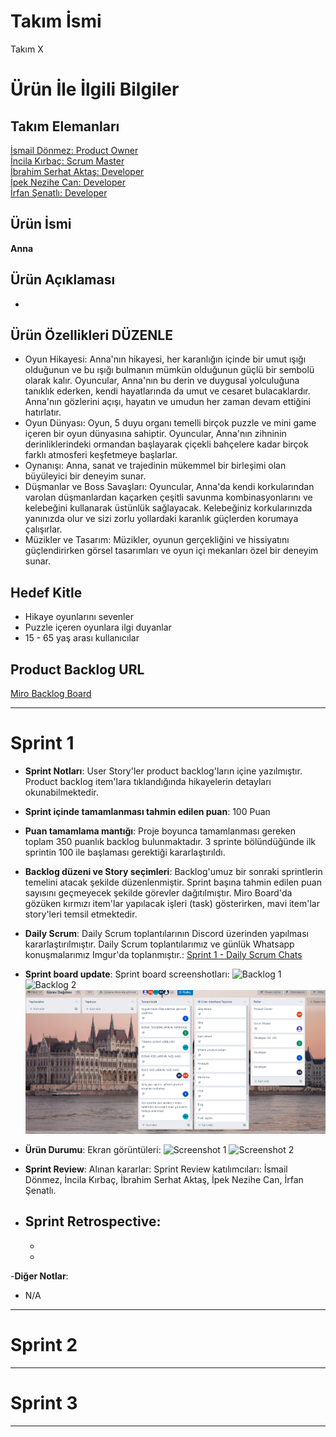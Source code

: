 # **Takım İsmi**

Takım X

# Ürün İle İlgili Bilgiler

## Takım Elemanları

[İsmail Dönmez: Product Owner](https://www.linkedin.com/in/ismail-dz/) <br/> [İncila Kırbaç: Scrum Master](https://www.linkedin.com/in/incila-kirbac/) <br/> [İbrahim Serhat Aktaş: Developer](https://www.linkedin.com/in/ibrahim-serhat-aktas/) <br/> [İpek Nezihe Can: Developer](https://www.linkedin.com/in/ipek-nezihe-can/) <br/> [İrfan Şenatlı: Developer](https://www.linkedin.com/in/irfan-%C5%9Fenatl%C4%B1-7a3963249/)

## Ürün İsmi

**Anna**

## Ürün Açıklaması

- 

## Ürün Özellikleri DÜZENLE

- Oyun Hikayesi: Anna'nın hikayesi, her karanlığın içinde bir umut ışığı olduğunun ve bu ışığı bulmanın mümkün olduğunun güçlü bir sembolü olarak kalır. Oyuncular, Anna'nın bu derin ve duygusal yolculuğuna tanıklık ederken, kendi hayatlarında da umut ve cesaret bulacaklardır. Anna'nın gözlerini açışı, hayatın ve umudun her zaman devam ettiğini hatırlatır.
- Oyun Dünyası: Oyun, 5 duyu organı temelli birçok puzzle ve mini game içeren bir oyun dünyasına sahiptir. Oyuncular, Anna'nın zihninin derinliklerindeki ormandan başlayarak çiçekli bahçelere kadar birçok farklı atmosferi keşfetmeye başlarlar.
- Oynanışı: Anna, sanat ve trajedinin mükemmel bir birleşimi olan büyüleyici bir deneyim sunar.
- Düşmanlar ve Boss Savaşları: Oyuncular, Anna'da kendi korkularından varolan düşmanlardan kaçarken çeşitli savunma kombinasyonlarını ve kelebeğini kullanarak üstünlük sağlayacak. Kelebeğiniz korkularınızda yanınızda olur ve sizi zorlu yollardaki karanlık güçlerden korumaya çalışırlar.
- Müzikler ve Tasarım: Müzikler, oyunun gerçekliğini ve hissiyatını güçlendirirken görsel tasarımları ve oyun içi mekanları özel bir deneyim sunar.

## Hedef Kitle

- Hikaye oyunlarını sevenler
- Puzzle içeren oyunlara ilgi duyanlar
- 15 - 65 yaş arası kullanıcılar

## Product Backlog URL

[Miro Backlog Board](https://miro.com/app/board/uXjVK7yGtNA=/)

---

# Sprint 1

- **Sprint Notları**: User Story'ler product backlog'ların içine yazılmıştır. Product backlog item'lara tıklandığında hikayelerin detayları okunabilmektedir.

- **Sprint içinde tamamlanması tahmin edilen puan**: 100 Puan

- **Puan tamamlama mantığı**: Proje boyunca tamamlanması gereken toplam 350 puanlık backlog bulunmaktadır. 3 sprinte bölündüğünde ilk sprintin 100 ile başlaması gerektiği kararlaştırıldı.

- **Backlog düzeni ve Story seçimleri**: Backlog'umuz bir sonraki sprintlerin temelini atacak şekilde düzenlenmiştir. Sprint başına tahmin edilen puan sayısını geçmeyecek şekilde görevler dağıtılmıştır. Miro Board'da gözüken kırmızı item'lar yapılacak işleri (task) gösterirken, mavi item'lar story'leri temsil etmektedir.

- **Daily Scrum**: Daily Scrum toplantılarının Discord üzerinden yapılması kararlaştırılmıştır. Daily Scrum toplantılarımız ve günlük Whatsapp konuşmalarımız Imgur'da toplanmıştır.: [Sprint 1 - Daily Scrum Chats](https://imgur.com/a/daily-scrum-chats-1-VpkQl6x)

- **Sprint board update**: Sprint board screenshotları: 
![Backlog 1](https://github.com/isoszsh/project-anna/assets/154831174/b6ee888f-21b5-4e9e-90ea-f91aaa76b250) 
![Backlog 2](https://raw.githubusercontent.com/OyunveUygulamaAkademisi/BootcampScrumTemplate/main/ProjectManagement/Sprint1Documents/backlog2.png) 
![Backlog 3](https://raw.githubusercontent.com/OyunveUygulamaAkademisi/BootcampScrumTemplate/main/ProjectManagement/Sprint1Documents/backlog3.png)

- **Ürün Durumu**: Ekran görüntüleri:
  ![Screenshot 1](-)
  ![Screenshot 2](-)

- **Sprint Review**: 
Alınan kararlar:
Sprint Review katılımcıları: İsmail Dönmez, İncila Kırbaç, İbrahim Serhat Aktaş, İpek Nezihe Can, İrfan Şenatlı.

- **Sprint Retrospective:**
  - 
  - 
  - 

-**Diğer Notlar**:
- N/A

---

# Sprint 2


---

# Sprint 3

---
  
